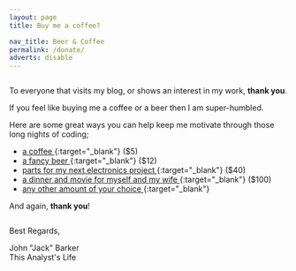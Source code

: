 ```yaml
---
layout: page
title: Buy me a coffee?

nav_title: Beer & Coffee
permalink: /donate/
adverts: disable
---
```

<div class="container">

<div class="row">
<div class="column" markdown="1">

To everyone that visits my blog, or shows an interest in my work, **thank you**.

If you feel like buying me a coffee or a beer then I am super-humbled.

Here are some great ways you can help keep me motivate through those long nights of coding;
- [a coffee                                     ](//paypal.me/JackBarkerBlog/5){:target="_blank"} ($5)
- [a fancy beer                                 ](//paypal.me/JackBarkerBlog/12){:target="_blank"} ($12)
- [parts for my next electronics project        ](//paypal.me/JackBarkerBlog/40){:target="_blank"} ($40)
- [a dinner and movie for myself and my wife    ](//paypal.me/JackBarkerBlog/100){:target="_blank"} ($100)
- [any other amount of your choice              ](//paypal.me/JackBarkerBlog/){:target="_blank"}

And again, **thank you**!

</div><!--end column-->
</div><!--end row-->
<div class="row">
<div class="column">

Best Regards,
<div class="signature">
    John "Jack" Barker<br />
    This Analyst&apos;s Life
</div>

</div><!--end column-->
</div><!--end row-->

</div><!--end container-->
